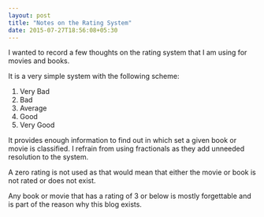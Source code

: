 ```yaml
---
layout: post
title: "Notes on the Rating System"
date: 2015-07-27T18:56:08+05:30
---
```


I wanted to record a few thoughts on the rating system that I am using for movies and books.

It is a very simple system with the following scheme:

1. Very Bad
2. Bad
3. Average
4. Good
5. Very Good

It provides enough information to find out in which set a given book or movie is classified.
I refrain from using fractionals as they add unneeded resolution to the system.

A zero rating is not used as that would mean that either the movie or book is not rated or does not exist.

Any book or movie that has a rating of 3 or below is mostly forgettable and is part of the reason why this blog exists.
